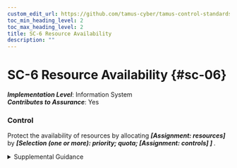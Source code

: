 ```yaml
---
custom_edit_url: https://github.com/tamus-cyber/tamus-control-standards/tree/main/content/tamus.edu/TAMUS_profile.xml
toc_min_heading_level: 2
toc_max_heading_level: 2
title: SC-6 Resource Availability
description: ""
---
```


# SC-6 Resource Availability {#sc-06}

_**Implementation Level**_: Information System\
_**Contributes to Assurance**_: Yes

### Control

Protect the availability of resources by allocating <strong title="sc-06_odp.01"> <em>[Assignment: resources]</em> </strong> by <strong title="sc-06_odp.02"> <em>[Selection (one or more): priority; quota; <strong title="sc-06_odp.03"> <em>[Assignment: controls]</em> </strong> ]</em> </strong>.

<details>
  <summary>Supplemental Guidance</summary>

Priority protection prevents lower-priority processes from delaying or interfering with the system that services higher-priority processes. Quotas prevent users or processes from obtaining more than predetermined amounts of resources.

</details>


